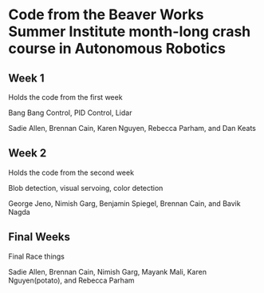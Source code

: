 # Code from the Beaver Works Summer Institute month-long crash course in Autonomous Robotics

## Week 1
Holds the code from the first week

Bang Bang Control, PID Control, Lidar

Sadie Allen, Brennan Cain, Karen Nguyen, Rebecca Parham, and Dan Keats

## Week 2
Holds the code from the second week

Blob detection, visual servoing, color detection

George Jeno, Nimish Garg, Benjamin Spiegel, Brennan Cain, and Bavik Nagda

## Final Weeks
Final Race things

Sadie Allen, Brennan Cain, Nimish Garg, Mayank Mali, Karen Nguyen(potato), and Rebecca Parham
